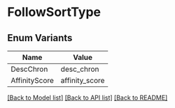 # FollowSortType

## Enum Variants

| Name | Value |
|---- | -----|
| DescChron | desc_chron |
| AffinityScore | affinity_score |


[[Back to Model list]](../README.md#documentation-for-models) [[Back to API list]](../README.md#documentation-for-api-endpoints) [[Back to README]](../README.md)


